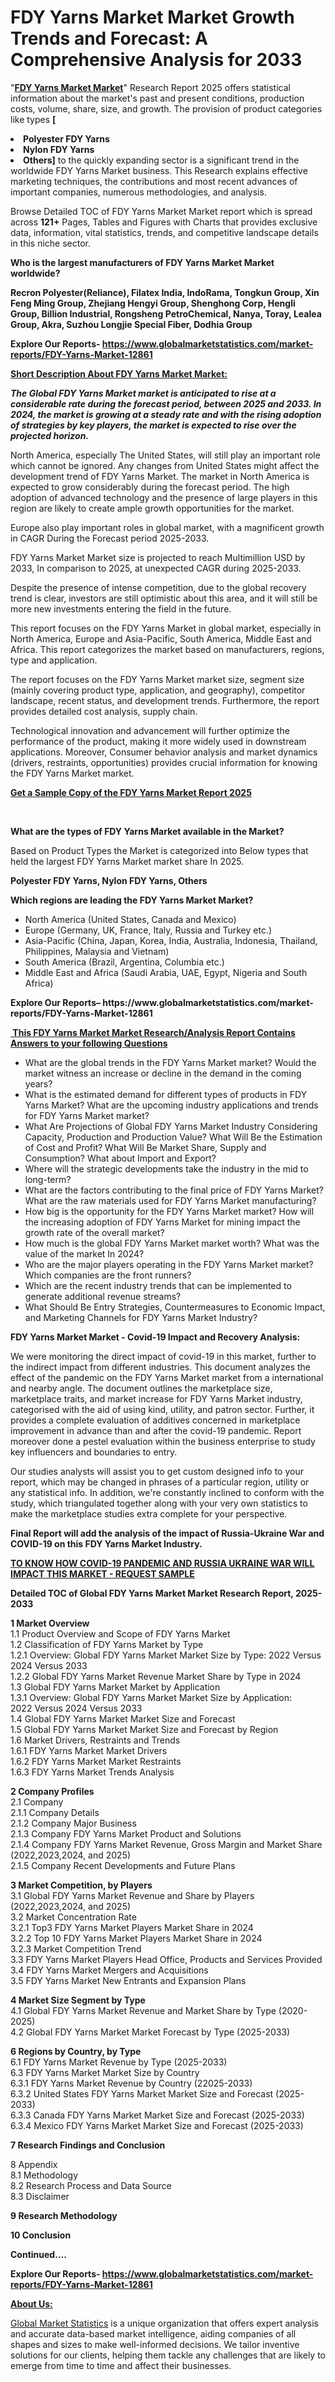 <H1>FDY Yarns Market Market Growth Trends and Forecast: A Comprehensive Analysis for 2033</H1><p>"<strong><a href="https://www.globalmarketstatistics.com/market-reports/FDY-Yarns-Market-12861">FDY Yarns Market Market</a></strong>" Research Report 2025 offers statistical information about the market's past and present conditions, production costs, volume, share, size, and growth. The provision of product categories like types&nbsp;<strong>[<li>Polyester FDY Yarns<li>Nylon FDY Yarns<li>Others]</strong>&nbsp;to the quickly expanding sector is a significant trend in the worldwide FDY Yarns Market business. This Research explains effective marketing techniques, the contributions and most recent advances of important companies, numerous methodologies, and analysis.</p><p>Browse Detailed TOC of FDY Yarns Market Market report which is spread across&nbsp;<strong>121+</strong>&nbsp;Pages, Tables and Figures with Charts that provides exclusive data, information, vital statistics, trends, and competitive landscape details in this niche sector.</p><p><strong>Who is the largest manufacturers of FDY Yarns Market Market worldwide?</strong></p><p><strong>Recron Polyester(Reliance), Filatex India, IndoRama, Tongkun Group, Xin Feng Ming Group, Zhejiang Hengyi Group, Shenghong Corp, Hengli Group, Billion Industrial, Rongsheng PetroChemical, Nanya, Toray, Lealea Group, Akra, Suzhou Longjie Special Fiber, Dodhia Group</strong></p><p><strong>Explore Our Reports-&nbsp;<a href="https://www.globalmarketstatistics.com/market-reports/FDY-Yarns-Market-12861">https://www.globalmarketstatistics.com/market-reports/FDY-Yarns-Market-12861</a></strong></p><p><strong><u>Short Description About FDY Yarns Market Market:</u></strong></p><p><strong><em>The Global FDY Yarns Market market is anticipated to rise at a considerable rate during the forecast period, between 2025 and 2033. In 2024, the market is growing at a steady rate and with the rising adoption of strategies by key players, the market is expected to rise over the projected horizon.</em></strong></p><p>North America, especially The United States, will still play an important role which cannot be ignored. Any changes from United States might affect the development trend of FDY Yarns Market. The market in North America is expected to grow considerably during the forecast period. The high adoption of advanced technology and the presence of large players in this region are likely to create ample growth opportunities for the market.</p><p>Europe also play important roles in global market, with a magnificent growth in CAGR During the Forecast period 2025-2033.</p><p>FDY Yarns Market Market size is projected to reach Multimillion USD by 2033, In comparison to 2025, at unexpected CAGR during 2025-2033.</p><p>Despite the presence of intense competition, due to the global recovery trend is clear, investors are still optimistic about this area, and it will still be more new investments entering the field in the future.</p><p>This report focuses on the FDY Yarns Market in global market, especially in North America, Europe and Asia-Pacific, South America, Middle East and Africa. This report categorizes the market based on manufacturers, regions, type and application.</p><p>The report focuses on the FDY Yarns Market market size, segment size (mainly covering product type, application, and geography), competitor landscape, recent status, and development trends. Furthermore, the report provides detailed cost analysis, supply chain.</p><p>Technological innovation and advancement will further optimize the performance of the product, making it more widely used in downstream applications. Moreover, Consumer behavior analysis and market dynamics (drivers, restraints, opportunities) provides crucial information for knowing the FDY Yarns Market market.</p><p><strong><u>Get a Sample Copy of the FDY Yarns Market Report 2025</u></strong></p><p>&nbsp;</p><p><strong>What are the types of FDY Yarns Market available in the Market?</strong></p><p>Based on Product Types the Market is categorized into Below types that held the largest FDY Yarns Market market share In 2025.</p><p><strong>Polyester FDY Yarns, Nylon FDY Yarns, Others</strong></p><p><strong>Which regions are leading the FDY Yarns Market Market?</strong></p><ul><li>North America (United States, Canada and Mexico)</li><li>Europe (Germany, UK, France, Italy, Russia and Turkey etc.)</li><li>Asia-Pacific (China, Japan, Korea, India, Australia, Indonesia, Thailand, Philippines, Malaysia and Vietnam)</li><li>South America (Brazil, Argentina, Columbia etc.)</li><li>Middle East and Africa (Saudi Arabia, UAE, Egypt, Nigeria and South Africa)</li></ul><p><strong>Explore Our Reports&ndash;&nbsp;https://www.globalmarketstatistics.com/market-reports/FDY-Yarns-Market-12861</strong></p><p><strong><u>&nbsp;This FDY Yarns Market Market Research/Analysis Report Contains Answers to your following Questions</u></strong></p><ul><li>What are the global trends in the FDY Yarns Market market? Would the market witness an increase or decline in the demand in the coming years?</li><li>What is the estimated demand for different types of products in FDY Yarns Market? What are the upcoming industry applications and trends for FDY Yarns Market market?</li><li>What Are Projections of Global FDY Yarns Market Industry Considering Capacity, Production and Production Value? What Will Be the Estimation of Cost and Profit? What Will Be Market Share, Supply and Consumption? What about Import and Export?</li><li>Where will the strategic developments take the industry in the mid to long-term?</li><li>What are the factors contributing to the final price of FDY Yarns Market? What are the raw materials used for FDY Yarns Market manufacturing?</li><li>How big is the opportunity for the FDY Yarns Market market? How will the increasing adoption of FDY Yarns Market for mining impact the growth rate of the overall market?</li><li>How much is the global FDY Yarns Market market worth? What was the value of the market In 2024?</li><li>Who are the major players operating in the FDY Yarns Market market? Which companies are the front runners?</li><li>Which are the recent industry trends that can be implemented to generate additional revenue streams?</li><li>What Should Be Entry Strategies, Countermeasures to Economic Impact, and Marketing Channels for FDY Yarns Market Industry?</li></ul><p><strong>FDY Yarns Market Market - Covid-19 Impact and Recovery Analysis:</strong></p><p>We were monitoring the direct impact of covid-19 in this market, further to the indirect impact from different industries. This document analyzes the effect of the pandemic on the FDY Yarns Market market from a international and nearby angle. The document outlines the marketplace size, marketplace traits, and market increase for FDY Yarns Market industry, categorised with the aid of using kind, utility, and patron sector. Further, it provides a complete evaluation of additives concerned in marketplace improvement in advance than and after the covid-19 pandemic. Report moreover done a pestel evaluation within the business enterprise to study key influencers and boundaries to entry.</p><p>Our studies analysts will assist you to get custom designed info to your report, which may be changed in phrases of a particular region, utility or any statistical info. In addition, we're constantly inclined to conform with the study, which triangulated together along with your very own statistics to make the marketplace studies extra complete for your perspective.</p><p><strong>Final Report will add the analysis of the impact of Russia-Ukraine War and COVID-19 on this FDY Yarns Market Industry.</strong></p><p><strong><u><a href="https://www.globalmarketstatistics.com/market-reports/FDY-Yarns-Market-12861">TO KNOW HOW COVID-19 PANDEMIC AND RUSSIA UKRAINE WAR WILL IMPACT THIS MARKET - REQUEST SAMPLE</a></u></strong></p><p><strong>Detailed TOC of Global FDY Yarns Market Market Research Report, 2025-2033</strong></p><p><strong>1 Market Overview</strong><br /> 1.1 Product Overview and Scope of FDY Yarns Market<br /> 1.2 Classification of FDY Yarns Market by Type<br /> 1.2.1 Overview: Global FDY Yarns Market Market Size by Type: 2022&nbsp;Versus 2024 Versus 2033<br /> 1.2.2 Global FDY Yarns Market Revenue Market Share by Type in 2024<br /> 1.3 Global FDY Yarns Market Market by Application<br /> 1.3.1 Overview: Global FDY Yarns Market Market Size by Application: 2022&nbsp;Versus 2024 Versus 2033<br /> 1.4 Global FDY Yarns Market Market Size and Forecast<br /> 1.5 Global FDY Yarns Market Market Size and Forecast by Region<br /> 1.6 Market Drivers, Restraints and Trends<br /> 1.6.1 FDY Yarns Market Market Drivers<br /> 1.6.2 FDY Yarns Market Market Restraints<br /> 1.6.3 FDY Yarns Market Trends Analysis</p><p><strong>2 Company Profiles</strong><br /> 2.1 Company<br /> 2.1.1 Company Details<br /> 2.1.2 Company Major Business<br /> 2.1.3 Company FDY Yarns Market Product and Solutions<br /> 2.1.4 Company FDY Yarns Market Revenue, Gross Margin and Market Share (2022,2023,2024, and 2025)<br /> 2.1.5 Company Recent Developments and Future Plans</p><p><strong>3 Market Competition, by Players</strong><br /> 3.1 Global FDY Yarns Market Revenue and Share by Players (2022,2023,2024, and 2025)<br /> 3.2 Market Concentration Rate<br /> 3.2.1 Top3 FDY Yarns Market Players Market Share in 2024<br /> 3.2.2 Top 10 FDY Yarns Market Players Market Share in 2024<br /> 3.2.3 Market Competition Trend<br /> 3.3 FDY Yarns Market Players Head Office, Products and Services Provided<br /> 3.4 FDY Yarns Market Mergers and Acquisitions<br /> 3.5 FDY Yarns Market New Entrants and Expansion Plans</p><p><strong>4 Market Size Segment by Type</strong><br /> 4.1 Global FDY Yarns Market Revenue and Market Share by Type (2020-2025)<br /> 4.2 Global FDY Yarns Market Market Forecast by Type (2025-2033)</p><p><strong>6 Regions by Country, by Type</strong><br /> 6.1 FDY Yarns Market Revenue by Type (2025-2033)<br /> 6.3 FDY Yarns Market Market Size by Country<br /> 6.3.1 FDY Yarns Market Revenue by Country (22025-2033)<br /> 6.3.2 United States FDY Yarns Market Market Size and Forecast (2025-2033)<br /> 6.3.3 Canada FDY Yarns Market Market Size and Forecast (2025-2033)<br /> 6.3.4 Mexico FDY Yarns Market Market Size and Forecast (2025-2033)</p><p><strong>7 Research Findings and Conclusion</strong></p><p>8 Appendix<br /> 8.1 Methodology<br /> 8.2 Research Process and Data Source<br /> 8.3 Disclaimer</p><p><strong>9 Research Methodology</strong></p><p><strong>10 Conclusion</strong></p><p><strong>Continued&hellip;.</strong></p><p><strong>Explore Our Reports-&nbsp;<a href="https://www.globalmarketstatistics.com/market-reports/FDY-Yarns-Market-12861">https://www.globalmarketstatistics.com/market-reports/FDY-Yarns-Market-12861</a></strong></p><p><strong><u>About Us:</u></strong></p><p><a href="https://www.globalmarketstatistics.com/">Global Market Statistics</a> is a unique organization that offers expert analysis and accurate data-based market intelligence, aiding companies of all shapes and sizes to make well-informed decisions. We tailor inventive solutions for our clients, helping them tackle any challenges that are likely to emerge from time to time and affect their businesses.</p><p>&nbsp;</p>
